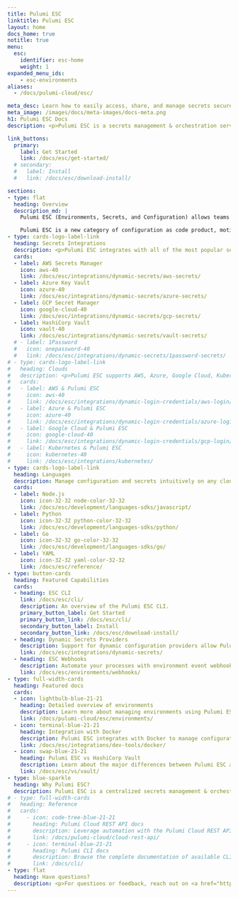 ```yaml
---
title: Pulumi ESC
linktitle: Pulumi ESC
layout: home
docs_home: true
notitle: true
menu:
  esc:
    identifier: esc-home
    weight: 1
expanded_menu_ids:
    - esc-environments
aliases:
  - /docs/pulumi-cloud/esc/

meta_desc: Learn how to easily access, share, and manage secrets securely on any cloud, using your favorite programming languages with Pulumi ESC.
meta_image: /images/docs/meta-images/docs-meta.png
h1: Pulumi ESC Docs
description: <p>Pulumi ESC is a secrets management & orchestration service for environments, secrets, and configurations.</p>

link_buttons:
  primary:
    label: Get Started
    link: /docs/esc/get-started/
  # secondary:
  #   label: Install
  #   link: /docs/esc/download-install/

sections:
- type: flat
  heading: Overview
  description_md: |
    Pulumi ESC (Environments, Secrets, and Configuration) allows teams to tackle secrets and configuration complexity for modern cloud environments, alleviating maintenance burden and reducing costly mistakes, and creating a “secure by default” posture.

    Pulumi ESC is a new category of configuration as code product, motivated by our experience working with hundreds of Pulumi IaC customers to address their needs in managing secrets and configuration at scale within their Pulumi infrastructure and across other cloud applications and infrastructure projects.
- type: cards-logo-label-link
  heading: Secrets Integrations
  description: <p>Pulumi ESC integrates with all of the most popular secrets stores to pull and synchronize secrets and configuration data, including <a href="/docs/esc/integrations/dynamic-secrets/aws-secrets/">AWS Secrets Manager</a>, <a href="/docs/esc/integrations/dynamic-secrets/azure-secrets/">Azure Key Vault</a>, <a href="/docs/esc/integrations/dynamic-secrets/gcp-secrets/">GCP Secret Manager</a>, <a href="/docs/esc/integrations/dynamic-secrets/vault-secrets/">HashiCorp Vault</a>, and <a href="/docs/esc/integrations/dynamic-secrets/1password-secrets/">1Password</a>.</p>
  cards:
  - label: AWS Secrets Manager
    icon: aws-40
    link: /docs/esc/integrations/dynamic-secrets/aws-secrets/
  - label: Azure Key Vault
    icon: azure-40
    link: /docs/esc/integrations/dynamic-secrets/azure-secrets/
  - label: GCP Secret Manager
    icon: google-cloud-40
    link: /docs/esc/integrations/dynamic-secrets/gcp-secrets/
  - label: HashiCorp Vault
    icon: vault-40
    link: /docs/esc/integrations/dynamic-secrets/vault-secrets/
  # - label: 1Password
  #   icon: onepassword-40
  #   link: /docs/esc/integrations/dynamic-secrets/1password-secrets/
# - type: cards-logo-label-link
#   heading: Clouds
#   description: <p>Pulumi ESC supports AWS, Azure, Google Cloud, Kubernetes, and <a href="/docs/esc/integrations/">more</a>.</p>
#   cards:
#   - label: AWS & Pulumi ESC
#     icon: aws-40
#     link: /docs/esc/integrations/dynamic-login-credentials/aws-login/
#   - label: Azure & Pulumi ESC
#     icon: azure-40
#     link: /docs/esc/integrations/dynamic-login-credentials/azure-login/
#   - label: Google Cloud & Pulumi ESC
#     icon: google-cloud-40
#     link: /docs/esc/integrations/dynamic-login-credentials/gcp-login/
#   - label: Kubernetes & Pulumi ESC
#     icon: kubernetes-40
#     link: /docs/esc/integrations/kubernetes/
- type: cards-logo-label-link
  heading: Languages
  description: Manage configuration and secrets intuitively on any cloud using familiar languages.
  cards:
  - label: Node.js
    icon: icon-32-32 node-color-32-32
    link: /docs/esc/development/languages-sdks/javascript/
  - label: Python
    icon: icon-32-32 python-color-32-32
    link: /docs/esc/development/languages-sdks/python/
  - label: Go
    icon: icon-32-32 go-color-32-32
    link: /docs/esc/development/languages-sdks/go/
  - label: YAML
    icon: icon-32-32 yaml-color-32-32
    link: /docs/esc/reference/
- type: button-cards
  heading: Featured Capabilities
  cards:
  - heading: ESC CLI
    link: /docs/esc/cli/
    description: An overview of the Pulumi ESC CLI.
    primary_button_label: Get Started
    primary_button_link: /docs/esc/cli/
    secondary_button_label: Install
    secondary_button_link: /docs/esc/download-install/
  - heading: Dynamic Secrets Providers
    description: Support for dynamic configuration providers allow Pulumi ESC to integrate with secrets stored in any other provider.
    link: /docs/esc/integrations/dynamic-secrets/
  - heading: ESC Webhooks
    description: Automate your processes with environment event webhooks.
    link: /docs/esc/environments/webhooks/
- type: full-width-cards
  heading: Featured docs
  cards:
  - icon: lightbulb-blue-21-21
    heading: Detailed overview of environments
    description: Learn more about managing environments using Pulumi ESC.
    link: /docs/pulumi-cloud/esc/environments/
  - icon: terminal-blue-21-21
    heading: Integration with Docker
    description: Pulumi ESC integrates with Docker to manage configuration and secrets while running docker commands.
    link: /docs/esc/integrations/dev-tools/docker/
  - icon: swap-blue-21-21
    heading: Pulumi ESC vs HashiCorp Vault
    description: Learn about the major differences between Pulumi ESC and HashiCorp Vault.
    link: /docs/esc/vs/vault/
- type: blue-sparkle
  heading: Why Pulumi ESC?
  description: Pulumi ESC is a centralized secrets management & orchestration service. Easily access, share, and manage secrets securely on any cloud using your favorite programming languages. Pull and sync secrets with any secrets store, and consume secrets in any application, tool, or CI/CD platform.
# - type: full-width-cards
#   heading: Reference
#   cards:
#     - icon: code-tree-blue-21-21
#       heading: Pulumi Cloud REST API docs
#       description: Leverage automation with the Pulumi Cloud REST API.
#       link: /docs/pulumi-cloud/cloud-rest-api/
#     - icon: terminal-blue-21-21
#       heading: Pulumi CLI docs
#       description: Browse the complete documentation of available CLI commands.
#       link: /docs/cli/
- type: flat
  heading: Have questions?
  description: <p>For questions or feedback, reach out on <a href="https://slack.pulumi.com" target="_blank">community Slack</a>, <a href="https://github.com/pulumi" target="_blank">GitHub</a>, or <a href="/support/">contact support</a>.</p>
---
```

